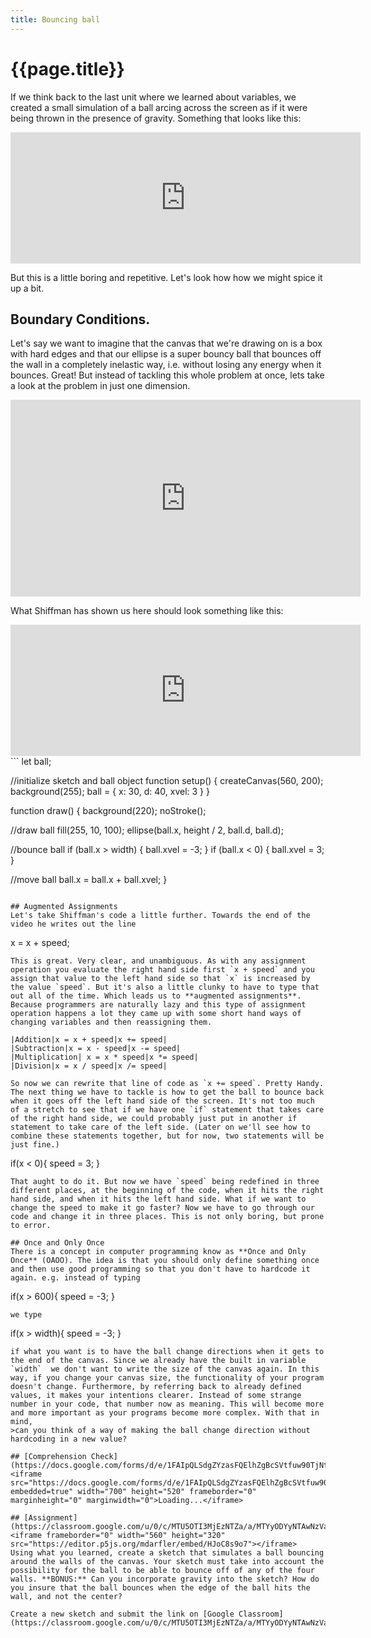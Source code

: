 ```yaml
---
title: Bouncing ball
---
```

# {{page.title}}
If we think back to the last unit where we learned about variables, we created a small simulation of a ball arcing across the screen as if it were being thrown in the presence of gravity. Something that looks like this:

<iframe width="560" height="210" frameborder="0" src="https://alpha.editor.p5js.org/embed/S1ZhzTEv7"></iframe>

But this is a little boring and repetitive. Let's look how how we might spice it up a bit.

## Boundary Conditions.

Let's say we want to imagine that the canvas that we're drawing on is a box with hard edges and that our ellipse is a super bouncy ball that bounces off the wall in a completely inelastic way, i.e. without losing any energy when it bounces. Great! But instead of tackling this whole problem at once, lets take a look at the problem in just one dimension.

<iframe width="560" height="315" src="https://www.youtube.com/embed/LO3Awjn_gyU?rel=0" frameborder="0" allow="autoplay; encrypted-media" allowfullscreen></iframe>

What Shiffman has shown us here should look something like this:
<iframe width="560" height="210" frameborder="0" src="https://editor.p5js.org/mdarfler/embed/HJZbL6Ewm"></iframe>
```
let ball;

//initialize sketch and ball object
function setup() {
	createCanvas(560, 200);
	background(255);
	ball = {
		x: 30,
		d: 40,
		xvel: 3
	}
}

function draw() {
	background(220);
	noStroke();

  //draw ball
  fill(255, 10, 100);
	ellipse(ball.x, height / 2, ball.d, ball.d);

  //bounce ball
  if (ball.x > width) {
		ball.xvel = -3;
	}
	if (ball.x < 0) {
		ball.xvel = 3;
	}

  //move ball
	ball.x = ball.x + ball.xvel;
}
```

## Augmented Assignments
Let's take Shiffman's code a little further. Towards the end of the video he writes out the line
```
x = x + speed;
```
This is great. Very clear, and unambiguous. As with any assignment operation you evaluate the right hand side first `x + speed` and you assign that value to the left hand side so that `x` is increased by the value `speed`. But it's also a little clunky to have to type that out all of the time. Which leads us to **augmented assignments**. Because programmers are naturally lazy and this type of assignment operation happens a lot they came up with some short hand ways of changing variables and then reassigning them.

|Addition|x = x + speed|x += speed|
|Subtraction|x = x - speed|x -= speed|
|Multiplication| x = x * speed|x *= speed|
|Division|x = x / speed|x /= speed|

So now we can rewrite that line of code as `x += speed`. Pretty Handy.
The next thing we have to tackle is how to get the ball to bounce back when it goes off the left hand side of the screen. It's not too much of a stretch to see that if we have one `if` statement that takes care of the right hand side, we could probably just put in another if statement to take care of the left side. (Later on we'll see how to combine these statements together, but for now, two statements will be just fine.)
```
if(x < 0){
  speed = 3;
}
```
That aught to do it. But now we have `speed` being redefined in three different places, at the beginning of the code, when it hits the right hand side, and when it hits the left hand side. What if we want to change the speed to make it go faster? Now we have to go through our code and change it in three places. This is not only boring, but prone to error.

## Once and Only Once
There is a concept in computer programming know as **Once and Only Once** (OAOO). The idea is that you should only define something once and then use good programming so that you don't have to hardcode it again. e.g. instead of typing
```
if(x > 600){
  speed = -3;
}
```
we type
```
if(x > width){
  speed = -3;
}
```
if what you want is to have the ball change directions when it gets to the end of the canvas. Since we already have the built in variable `width`  we don't want to write the size of the canvas again. In this way, if you change your canvas size, the functionality of your program doesn't change. Furthermore, by referring back to already defined values, it makes your intentions clearer. Instead of some strange number in your code, that number now as meaning. This will become more and more important as your programs become more complex. With that in mind,
>can you think of a way of making the ball change direction without hardcoding in a new value?

## [Comprehension Check](https://docs.google.com/forms/d/e/1FAIpQLSdgZYzasFQElhZgBcSVtfuw90TjNtdpmgwh7gE51i_k44R_0w/viewform)
<iframe src="https://docs.google.com/forms/d/e/1FAIpQLSdgZYzasFQElhZgBcSVtfuw90TjNtdpmgwh7gE51i_k44R_0w/viewform?embedded=true" width="700" height="520" frameborder="0" marginheight="0" marginwidth="0">Loading...</iframe>

## [Assignment](https://classroom.google.com/u/0/c/MTU5OTI3MjEzNTZa/a/MTYyODYyNTAwNzVa/details)
<iframe frameborder="0" width="560" height="320" src="https://editor.p5js.org/mdarfler/embed/HJoC8s9o7"></iframe>
Using what you learned, create a sketch that simulates a ball bouncing around the walls of the canvas. Your sketch must take into account the possibility for the ball to be able to bounce off of any of the four walls. **BONUS:** Can you incorporate gravity into the sketch? How do you insure that the ball bounces when the edge of the ball hits the wall, and not the center?

Create a new sketch and submit the link on [Google Classroom](https://classroom.google.com/u/0/c/MTU5OTI3MjEzNTZa/a/MTYyODYyNTAwNzVa/details).
